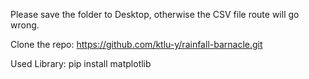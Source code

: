 Please save the folder to Desktop, otherwise the CSV file route will go wrong.

Clone the repo:
https://github.com/ktlu-y/rainfall-barnacle.git

Used Library:
pip install matplotlib
